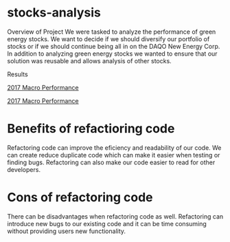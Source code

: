 # stocks-analysis

Overview of Project
We were tasked to analyze the performance of green energy stocks.  We want to decide if we should diversify our portfolio of stocks or if we should continue being all in on the DAQO New Energy Corp. In addition to analyzing green energy stocks we wanted to ensure that our solution was reusable and allows analysis of other stocks.

Results

[2017 Macro Performance](/stocks-analysis/Resources/VBA_Challenge_2017.png)

[2017 Macro Performance](/stocks-analysis/Resources/VBA_Challenge_2018.png)

# Benefits of refactioring code
Refactoring code can improve the eficiency and readability of our code.  We can create reduce duplicate code which can make it easier when testing or finding bugs.  Refactoring can also make our code easier to read for other developers.
# Cons of refactoring code
There can be disadvantages when refactoring code as well.  Refactoring can introduce new bugs to our existing code and it can be time consuming without providing users new functionality.
